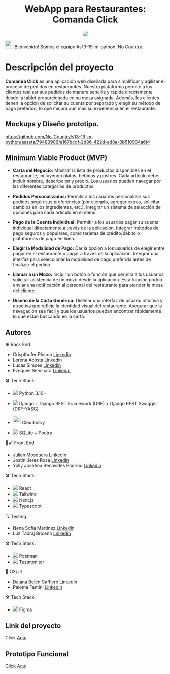 <h1 align = "center">WebApp para Restaurantes: Comanda Click</h1>
<p align="center">
<img src="https://github.com/No-Country/s13-19-m-python/assets/79483909/182b4c8e-bef3-4e8a-ab62-e9721ade42a9"/>
</p>

<img src="https://github.com/No-Country/s13-19-m-python/assets/79483909/d88e1355-cfc0-4c46-9dfb-ef369ed3bba6" width="25" height="25"> Bienvenido! Somos el equipo #s13-19-m-python, No Country. 
# Descripción del proyecto 
**Comanda Click** es una aplicación web diseñada para simplificar y agilizar el proceso de pedidos en restaurantes. Nuestra plataforma permite a los clientes realizar sus pedidos de manera sencilla y rápida directamente desde la tablet proporcionada en su mesa asignada. Además, los clientes tienen la opción de solicitar su cuenta por separado y elegir su método de pago preferido, lo que mejora aún más su experiencia en el restaurante.

## Mockups y Diseño prototipo.

https://github.com/No-Country/s13-19-m-python/assets/79483909/a167bcdf-2d86-422d-ad8a-8b510904a6f4

## Minimum Viable Product (MVP)
+ **Carta del Negocio:**
Mostrar la lista de productos disponibles en el restaurante, incluyendo platos, bebidas y postres.
Cada artículo debe incluir nombre, descripción y precio.
Los usuarios pueden navegar por las diferentes categorías de productos.

+ **Pedidos Personalizados:**
Permitir a los usuarios personalizar sus pedidos según sus preferencias (por ejemplo, agregar extras, solicitar cambios en los ingredientes, etc.).
Integrar un sistema de selección de opciones para cada artículo en el menú.

+ **Pago de la Cuenta Individual:**
Permitir a los usuarios pagar su cuenta individual directamente a través de la aplicación.
Integrar métodos de pago seguros y populares, como tarjetas de crédito/débito o plataformas de pago en línea.

+ **Elegir la Modalidad de Pago:**
Dar la opción a los usuarios de elegir entre pagar en el restaurante o pagar a través de la aplicación.
Integrar una interfaz para seleccionar la modalidad de pago preferida antes de finalizar el pedido.

+ **Llamar a un Mozo:**
Incluir un botón o función que permita a los usuarios solicitar asistencia de un mozo desde la aplicación.
Esta función podría enviar una notificación al personal del restaurante para atender la mesa del cliente.

+ **Diseño de la Carta Genérica:**
Diseñar una interfaz de usuario intuitiva y atractiva que refleje la identidad visual del restaurante.
Asegurar que la navegación sea fácil y que los usuarios puedan encontrar rápidamente lo que están buscando en la carta.

## **Autores**

⚙️ Back End
+ Crispthofer Rincon  [Linkedin](https://www.linkedin.com/in/carmurrain/)
+ Lorena Acosta [Linkedin](https://www.linkedin.com/in/silvia-lorena-acosta-ortiz/)
+ Lucas Simoes [Linkedin](https://www.linkedin.com/in/lucas-gabriel-simoes/)
+ Ezequiel Seminara [Linkedin](https://www.linkedin.com/in/e-seminara/)
  
🛠️ Tech Stack:

+ <img src="https://github.com/No-Country/s13-19-m-python/assets/79483909/de25318b-23ef-41b8-8628-6cad0cc25c34"> Python 3.10+ 

+ <img src="https://github.com/No-Country/s13-19-m-python/assets/79483909/c6d479d7-609d-493c-8217-2c5b687b0e16"> Django + Django REST Framework (DRF) + Django REST Swagger (DRF-YASG)

+ <img src="https://github.com/No-Country/s13-19-m-python/assets/79483909/c80ce30a-728a-4e47-bed5-cebe4accc655" width="25" height="25"> Cloudinary

+ <img src="https://github.com/No-Country/s13-19-m-python/assets/79483909/8d9865d4-f19e-426d-8b78-dd78de00bdc4"> SQLite + Poetry

🎨🖌️ Front End
+ Julian Mosquera [Linkedin](https://www.linkedin.com/in/julian-mosquera-09762029a/)
+ Jostin Jerez Rosa [Linkedin](https://www.linkedin.com/in/jostinjerezrosa/)
+ Yolly Josefina Benavides Padrino [Linkedin](https://www.linkedin.com/in/yolly-benavides-421987281/)
  
🛠️ Tech Stack:
+ <img src="https://github.com/No-Country/s13-19-m-python/assets/79483909/f820d238-a451-4dee-8287-5aabd69a6996"> React
+ <img src="https://github.com/No-Country/s13-19-m-python/assets/79483909/ec883823-7d48-4628-8db6-9bdaa25cdc14"> Tailwind
+ <img src="https://github.com/No-Country/s13-19-m-python/assets/79483909/ed30dc8f-b351-4c0f-9f8d-f774ffe0e1cf"> Next.js
+ <img src="https://github.com/No-Country/s13-19-m-python/assets/79483909/32f46036-d41a-484d-8267-9b8d79175d14"> Typescript
  
🔍 Testing
+ Nena Sofia Martinez [Linkedin](https://www.linkedin.com/in/nena-martinez/)
+ Luz  Tabraj Briceño [Linkedin](https://www.linkedin.com/in/luz-tabraj/)
  
🛠️ Tech Stack:
+ <img src="https://github.com/No-Country/s13-19-m-python/assets/79483909/ff9c1ba5-e221-4a99-b8be-5590c1a1a918"> Postman
+ <img src="https://github.com/No-Country/s13-19-m-python/assets/79483909/62f90977-fcc4-4521-a601-448665dd5275"> Testmonitor

🎨 UX/UI
+ Daiana Belén Caffiero [Linkedin](https://www.linkedin.com/in/daiana-b-caffiero/)
+ Paloma Fantini [Linkedin](https://www.linkedin.com/in/fantinipaloma/)
  
🛠️ Tech Stack:
+ <img src="https://github.com/No-Country/s13-19-m-python/assets/79483909/c41dd1bd-74ee-46f6-849e-ce1aa3a1cd68"> Figma

## Link del proyecto

Click [Aquí](https://frontend-simu-restaurante.vercel.app/)

## **Prototipo Funcional**

Click [Aquí](https://www.figma.com/proto/TM4OkuLCpHiDfDZz4GGIey/NoCountry?page-id=107%3A1102&type=design&node-id=433-2121&viewport=6246%2C-7459%2C0.5&t=xeP4oOxvluuHQzXZ-1&scaling=scale-down&starting-point-node-id=384%3A3129&mode=design)


